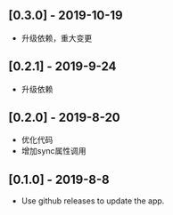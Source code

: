 ## [0.3.0] - 2019-10-19

* 升级依赖，重大变更

## [0.2.1] - 2019-9-24

* 升级依赖

## [0.2.0] - 2019-8-20

* 优化代码
* 增加sync属性调用

## [0.1.0] - 2019-8-8

* Use github releases to update the app.
